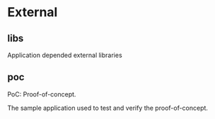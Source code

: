 # External

## libs

Application depended external libraries 

## poc

PoC: Proof-of-concept.

The sample application used to test and verify the proof-of-concept.
